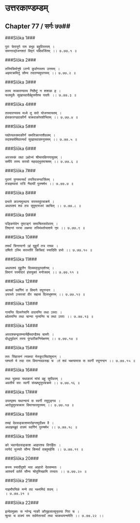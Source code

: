 उत्तरकाण्डम्डम्
===============================


## Chapter 77  / सर्गः ७७##


###Slōka 1###


    पुरा त्रेतायुगे राम बभूव बहुविस्तरम् ।
    समन्ताद्योजनशतं विमृगं पक्षिवर्जितम् ।। ७.७७.१ ॥


###Slōka 2###


    तस्मिन्निर्मानुषे ऽरण्ये कुर्वाणस्तप उत्तमम् ।
    अहमाक्रमितुं सौम्य तदरण्यमुपागमम् ।। ७.७७.२ ॥


###Slōka 3###


    तस्य रूपमरण्यस्य निर्देष्टुं न शशाक ह ।
    फलमूलैः सुखास्वादैर्बहुरूपैश्च पादपैः ।। ७.७७.३ ॥


###Slōka 4###


    तस्यारण्यस्य मध्ये तु सरो योजनमायतम् ।
    हंसकारण्डवाकीर्णं चक्रवाकोपशोभितम् ।। ७.७७.४ ॥


###Slōka 5###


    पद्मोत्पलसमाकीर्णं समतिक्रान्तशैवलम् ।
    तदाश्चर्यमिवात्यर्थं सुखास्वादमनुत्तमम् ।। ७.७७.५ ॥


###Slōka 6###


    अरजस्कं तथा ऽक्षोभ्यं श्रीमत्पक्षिगणायुतम् ।
    समीपे तस्य सरसो महदद्भुतमाश्रमम् ।। ७.७७.६ ॥


###Slōka 7###


    पुराणं पुण्यमत्यर्थं तपस्विजनवर्जितम् ।
    तत्राहमवसं रात्रिं नैदाघीं पुरुषर्षभ ।। ७.७७.७ ॥


###Slōka 8###


    प्रभाते काल्यमुत्थाय सरस्तदुपचक्रमे ।
    अथापश्यं शवं तत्र सुपुष्टमजरं क्वचित् ।। ७.७७.८ ॥


###Slōka 9###


    पङ्किभेदेन पुष्टाङ्गं समाश्रितसरोवरम् ।
    तिष्ठन्तं परया लक्ष्म्या तस्मिंस्तोयाशये नृप ।। ७.७७.९ ॥


###Slōka 10###


    तमर्थं चिन्तयानो ऽहं मुहूर्तं तत्र राघव ।
    उषितो ऽस्मि सरस्तीरे किन्न्विदं स्यादिति प्रभो ।। ७.७७.१० ॥


###Slōka 11###


    अथापश्यं मुहूर्तेन दिव्यमद्भुतदर्शनम् ।
    विमानं परमोदारं हंसयुक्तं मनोजवम् ।। ७.७७.११ ॥


###Slōka 12###


    अत्यर्थं स्वर्गिणं त विमाने रघुनन्दन ।
    उपास्ते ऽप्सरसां वीर सहस्रं दिव्यभूषणम् ।। ७.७७.१२ ॥


###Slōka 13###


    गायन्ति दिव्यगेयानि वादयन्ति तथा ऽपराः ।
    क्ष्वेलयन्ति तथा चान्या नृत्यन्ति च तथा ऽपराः ।। ७.७७.१३ ॥


###Slōka 14###


    अपराश्चन्द्ररश्म्याभैर्हेमदण्डैश्च चामरैः ।
    दोधूयुर्वदनं तस्य पुण्डरीकनिभेक्षणम् ।। ७.७७.१४ ॥


###Slōka 15###


    ततः सिंहासनं त्यक्त्वा मेरुकूटमिवांशुमान् ।
    पश्यतो मे तदा राम विमानादवरुह्य च ।तं शवं भक्षयामास स स्वर्गी रघुनन्दन ।। ७.७७.१५ ॥


###Slōka 16###


    तथा भुक्त्वा यथाकामं मांसं बहु सुपीवरम् ।
    अवतीर्य सरः स्वर्गी संस्प्रष्टुमुपचक्रमे ।। ७.७७.१६ ॥


###Slōka 17###


    उपस्पृश्य यथान्यायं स स्वर्गी रघुपुङ्गव ।
    आरोढुमुपचक्राम विमानवरमुत्तमम् ।। ७.७७.१७ ॥


###Slōka 18###


    तमहं देवसङ्काशमारोहन्तमुदीक्ष्य वै ।
    अथाहमब्रुवं वाक्यं स्वर्गिणं पुरुषर्षभ ।। ७.७७.१८ ॥


###Slōka 19###


    को भवान्देवसङ्काश आहारश्च विगर्हितः ।
    त्वयेदं भुज्यते सौम्य किमर्थं वक्तुमर्हसि ।। ७.७७.१९ ॥


###Slōka 20###


    कस्य स्यादीदृशो भाव आहारो देवसम्मतः ।
    आश्चर्यं वर्तते सौम्य श्रोतुमिच्छामि तत्त्वतः ।। ७.७७.२० ॥


###Slōka 21###


    नाहमौपयिकं मन्ये तव भक्ष्यमिदं शवम् ।
    । ७.७७.२१ ॥


###Slōka 22###


    इत्येवमुक्तः स नरेन्द्र नाकी कौतूहलात्सूनृतया गिरा च ।
    श्रुत्वा च वाक्यं मम सर्वमेतत्सर्वं तथा चाकथयन्ममेति ।। ७.७७.२२ ।।


